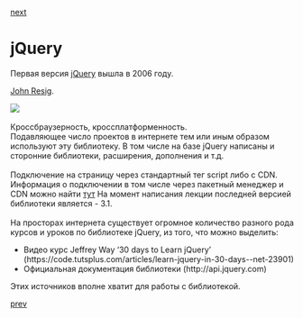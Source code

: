 <a href="03.md">next</a>

<h1>jQuery</h1>

<div>
Первая версия <a href="https://jquery.com/">jQuery</a> вышла в 2006 году.

<a href="https://en.wikipedia.org/wiki/John_Resig">John Resig</a>.

<div>
<img src="https://news.mynavi.jp/article/20071109-resig/images/004.jpg"/>
</div>
</div>

<br/>

<div>
Кроссбраузерность, кроссплатформенность.
</div>

<div>
Подавляющее число проектов в интернете тем или иным образом используют эту библиотеку.
В том числе на базе jQuery написаны и сторонние библиотеки, расширения, дополнения и т.д.
</div>

<br/>

<div>
Подключение на страницу через стандартный тег script либо с CDN.
Информация о подключении в том числе через пакетный менеджер и CDN можно найти <a href="http://jquery.com/download/">тут</a>
На момент написания лекции последней версией библиотеки является - 3.1.
</div>

<br/>

<div>
На просторах интернета существует огромное количество разного рода курсов и уроков по библиотеке jQuery,
из того, что можно выделить:
</div>
<ul>
<li>
Видео курс Jeffrey Way ‘30 days to Learn jQuery’ (https://code.tutsplus.com/articles/learn-jquery-in-30-days--net-23901)
</li>
<li>
Официальная документация библиотеки (http://api.jquery.com)
</li>
</ul>

<div>
Этих источников вполне хватит для работы с библиотекой.
</div>

<a href="01.md">prev</a>
